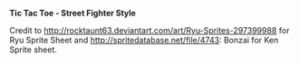 **Tic Tac Toe - Street Fighter Style**

Credit to http://rocktaunt63.deviantart.com/art/Ryu-Sprites-297399988 for Ryu Sprite Sheet and http://spritedatabase.net/file/4743: Bonzai for Ken Sprite sheet.

